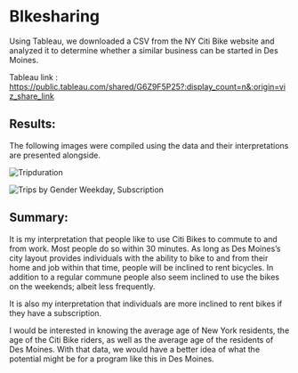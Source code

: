 # BIkesharing

Using Tableau, we downloaded a CSV from the NY Citi Bike website and analyzed it to determine whether a similar business can be started in Des Moines.

Tableau link : https://public.tableau.com/shared/G6Z9F5P25?:display_count=n&:origin=viz_share_link


## Results:

The following images were compiled using the data and their interpretations are presented alongside.  


![Tripduration](https://user-images.githubusercontent.com/107375554/191879755-dfa62b09-a019-4164-b650-ea599daf83f9.png)


![Trips by Gender Weekday, Subscription](https://user-images.githubusercontent.com/107375554/191879760-eec49a72-1ff2-4f52-9fa8-31810306e6e2.png)


## Summary: 

It is my interpretation that people like to use Citi Bikes to commute to and from work. Most people do so within 30 minutes. As long as Des Moines’s city layout provides individuals with the ability to bike to and from their home and job within that time, people will be inclined to rent bicycles. In addition to a regular commune people also seem inclined to use the bikes on the weekends; albeit less frequently. 

It is also my interpretation that individuals are more inclined to rent bikes if they have a subscription. 

I would be interested in knowing the average age of New York residents, the age of the Citi Bike riders, as well as the average age of the residents of Des Moines. With that data, we would have a better idea of what the potential might be for a program like this in Des Moines. 

